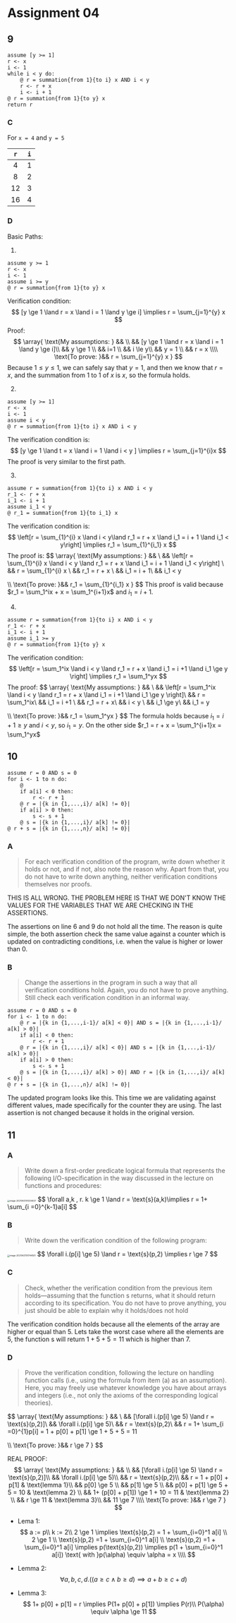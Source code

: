 # Assignment 04

## 9

```
assume [y >= 1]
r <- x
i <- 1
while i < y do:
	@ r = summation{from 1}{to i} x AND i < y
	r <- r + x
	i <- i + 1
@ r = summation{from 1}{to y} x
return r

```

### C

For `x = 4` and `y = 5`

| `r`  | `i`  |
| :--: | :--: |
|  4   |  1   |
|  8   |  2   |
|  12  |  3   |
|  16  |  4   |

### D

Basic Paths:

1. 

   ```
   assume y >= 1
   r <- x
   i <- 1
   assume i >= y
   @ r = summation{from 1}{to y} x
   ```

   Verification condition:
   $$
   [y \ge 1 \land r = x \land i = 1 \land y \ge i] \implies r = \sum_{j=1}^{y} x
   $$
   Proof:
   $$
   \array{
   \text{My assumptions: } && \\
   && [y \ge 1 \land r = x \land i = 1 \land y \ge i]\\
   && y \ge 1 \\
   && i=1 \\
   && i \le y\\
   && y = 1 \\
   && r = x
   \\\\
   \text{To prove: }&& r = \sum_{j=1}^{y} x
   }
   $$
   Because $1 \le y \le 1$, we can safely say that $y=1$, and then we know that $r=x$, and the summation from $1$ to $1$ of $x$ is $x$, so the formula holds.

2. 

   ```
   assume [y >= 1]
   r <- x
   i <- 1
   assume i < y
   @ r = summation{from 1}{to i} x AND i < y
   ```

   The verification condition is:
   $$
   [y \ge 1 \land t = x \land i = 1 \land i < y ] \implies r = \sum_{j=1}^{i}x
   $$
   The proof is very similar to the first path.

3.  

   ```
   assume r = summation{from 1}{to i} x AND i < y
   r_1 <- r + x
   i_1 <- i + 1
   assume i_1 < y
   @ r_1 = summation{from 1}{to i_1} x
   ```

   The verification condition is:
   $$
   \left[r = \sum_{1}^{i} x \land i < y\land r_1 = r + x \land i_1 = i + 1 \land i_1 < y\right] \implies r_1 = \sum_{1}^{i_1} x
   $$
   The proof is:
   $$
   \array{
   \text{My assumptions: } && \\
   && \left[r = \sum_{1}^{i} x  \land i < y \land r_1 = r + x \land i_1 = i + 1 \land i_1 < y\right] \\
   && r = \sum_{1}^{i} x \\
   && r_1 = r + x  \\
   && i_1 = i + 1\\
   && i_1 < y
   
   \\\\
   \text{To prove: }&& r_1 = \sum_{1}^{i_1} x
   }
   $$
   This proof is valid because $r_1 = \sum_1^ix + x = \sum_1^{i+1}x$ and $i_1 = i +1$.

4.  

   ```
   assume r = summation{from 1}{to i} x AND i < y
   r_1 <- r + x
   i_1 <- i + 1
   assume i_1 >= y 
   @ r = summation{from 1}{to y} x
   ```

   The verification condition:
   $$
   \left[r = \sum_1^ix \land i < y \land r_1 = r + x \land i_1 = i +1 \land i_1 \ge y \right] \implies r_1 = \sum_1^yx
   $$
   The proof:
   $$
   \array{
   \text{My assumptions: } && \\
   && \left[r = \sum_1^ix \land i < y \land r_1 = r + x \land i_1 = i +1 \land i_1 \ge y \right]\\
   && r = \sum_1^ix\\
   &&  i_1 = i +1 \\
   && r_1 = r + x\\
   && i < y \\
   && i_1 \ge y\\
   && i_1 = y
   
   \\\\
   \text{To prove: }&&  r_1 = \sum_1^yx
   }
   $$
   The formula holds because $i_1 = i+1  \ge y$ and $i < y$, so $i_1 = y$. On the other side $r_1 = r + x = \sum_1^{i+1}x = \sum_1^yx$

## 10

```
assume r = 0 AND s = 0
for i <- 1 to n do:
	@
	if a[i] < 0 then:
		r <- r + 1
	@ r = |{k in {1,...,i}/ a[k] != 0}|
	if a[i] > 0 then:
		s <- s + 1
	@ s = |{k in {1,...,i}/ a[k] != 0}|
@ r + s = |{k in {1,...,n}/ a[k] != 0}|
```

### A

> For each verification condition of the program, write down whether it holds or not, and if not, also note the reason why. Apart from that, you do not have to write down anything, neither verification conditions themselves nor proofs.

THIS IS ALL WRONG. THE PROBLEM HERE IS THAT WE DON'T KNOW THE VALUES FOR THE VARIABLES THAT WE ARE CHECKING IN THE ASSERTIONS.

The assertions on line 6 and 9 do not hold all the time. The reason is quite simple, the both assertion check the same value against a counter which is updated on contradicting conditions, i.e. when the value is higher or lower than 0.

### B

> Change the assertions in the program in such a way that all verification conditions hold. Again, you do not have to prove anything. Still check each verification condition in an informal way.

```
assume r = 0 AND s = 0
for i <- 1 to n do:
	@ r = |{k in {1,...,i-1}/ a[k] < 0}| AND s = |{k in {1,...,i-1}/ a[k] > 0}|
	if a[i] < 0 then:
		r <- r + 1
	@ r = |{k in {1,...,i}/ a[k] < 0}| AND s = |{k in {1,...,i-1}/ a[k] > 0}|
	if a[i] > 0 then:
		s <- s + 1
	@ s = |{k in {1,...,i}/ a[k] > 0}| AND r = |{k in {1,...,i}/ a[k] < 0}|
@ r + s = |{k in {1,...,n}/ a[k] != 0}|
```

The updated program looks like this. This time we are validating against different values, made specifically for the counter they are using. The last assertion is not changed because it holds in the original version.

## 11

### A

> Write down a first-order predicate logical formula that represents the following I/O-specification in the way discussed in the lecture on functions and procedures:

<img src="Resources/04/image-20210421191254837.png" alt="image-20210421191254837" style="zoom:33%;" />
$$
\forall a,k , r. k \ge 1 \land r = \text{s}(a,k)\implies r = 1+ \sum_{i =0}^{k-1}a[i]
$$

### B

>  Write down the verification condition of the following program:

<img src="Resources/04/image-20210421191744581.png" alt="image-20210421191744581" style="zoom:33%;" />
$$
\forall i.(p[i] \ge 5) \land r = \text{s}(p,2) \implies r \ge 7
$$

### C

>  Check, whether the verification condition from the previous item holds—assuming that the function s returns, what it should return according to its specification. You do not have to prove anything, you just should be able to explain why it holds/does not hold

The verification condition holds because all the elements of the array are higher or equal than 5. Lets take the worst case where all the elements are 5, the function $\text{s}$ will return $1 + 5 + 5 = 11$ which is higher than 7.

### D

> Prove the verification condition, following the lecture on handling function calls (i.e., using the formula from item (a) as an assumption). Here, you may freely use whatever knowledge you have about arrays and integers (i.e., not only the axioms of the corresponding logical theories).

$$
\array{
\text{My assumptions: } && \\
&& [\forall i.(p[i] \ge 5) \land r = \text{s}(p,2)]\\
&& \forall i.(p[i] \ge 5)\\
&&  r = \text{s}(p,2)\\
&&  r = 1+ \sum_{i =0}^{1}p[i] = 1 + p[0] + p[1] \ge 1 + 5 + 5 = 11

\\\\
\text{To prove: }&&   r \ge 7
}
$$

REAL PROOF:
$$
\array{
\text{My assumptions: } && \\
&& [\forall i.(p[i] \ge 5) \land r = \text{s}(p,2)]\\
&& \forall i.(p[i] \ge 5)\\
&&  r = \text{s}(p,2)\\
&& r = 1 + p[0] + p[1] & \text{lemma 1}\\
&& p[0] \ge 5 \\
&& p[1] \ge 5 \\
&& p[0] + p[1] \ge 5 + 5 = 10 & \text{lemma 2} \\
&& 1+ (p[0] + p[1]) \ge 1 + 10 = 11 & \text{lemma 2} \\
&& r \ge 11 & \text{lemma 3}\\
&& 11 \ge 7
\\\\
\text{To prove: }&&   r \ge 7
}
$$

- Lema 1:
  $$
  a := p\\
  k := 2\\
  2 \ge 1 \implies \text{s}(p,2) = 1 + \sum_{i=0}^1 a[i] \\
  2 \ge 1 \\
  \text{s}(p,2) =1 + \sum_{i=0}^1 a[i] \\
  \text{s}(p,2) =1 + \sum_{i=0}^1 a[i] \implies p(\text{s}(p,2)) \implies p(1 + \sum_{i=0}^1 a[i]) \text{ with }p(\alpha) \equiv \alpha = x
  \\\\
  $$
  
- Lemma 2:
  $$
  \forall a,b,c,d. ((a \ge c \land b \ge d) \implies a + b \ge c + d )
  $$

- Lemma 3:
  $$
  1+ p[0] + p[1] = r \implies P(1+ p[0] + p[1]) \implies P(r)\\
  P(\alpha) \equiv \alpha \ge 11
  $$